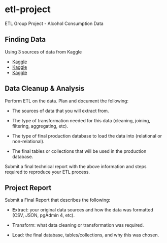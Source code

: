 # etl-project
ETL Group Project - Alcohol Consumption Data

## Finding Data
Using 3 sources of data from Kaggle
* [Kaggle](https://www.kaggle.com/kumarajarshi/life-expectancy-who)
* [Kaggle](https://www.kaggle.com/marcospessotto/happiness-and-alcohol-consumption)
* [Kaggle](https://www.kaggle.com/sansuthi/alcohol-consumption)

## Data Cleanup & Analysis

Perform ETL on the data. Plan and document the following:

* The sources of data that you will extract from.

* The type of transformation needed for this data (cleaning, joining, filtering, aggregating, etc).

* The type of final production database to load the data into (relational or non-relational).

* The final tables or collections that will be used in the production database.

Submit a final technical report with the above information and steps required to reproduce your ETL process.

## Project Report

Submit a Final Report that describes the following:

* **E**xtract: your original data sources and how the data was formatted (CSV, JSON, pgAdmin 4, etc).

* **T**ransform: what data cleaning or transformation was required.

* **L**oad: the final database, tables/collections, and why this was chosen.
